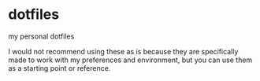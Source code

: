 # dotfiles
my personal dotfiles

I would not recommend using these as is because they are specifically made to work with my preferences and environment, but you can use them as a starting point or reference.
